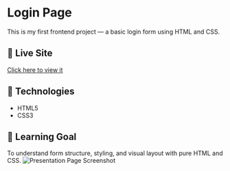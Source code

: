 # Login Page

This is my first frontend project — a basic login form using HTML and CSS.

## 🔗 Live Site
[Click here to view it](https://saweraasad.github.io/login-page/)

## 🧰 Technologies
- HTML5
- CSS3

## 🎯 Learning Goal
To understand form structure, styling, and visual layout with pure HTML and CSS.
![Presentation Page Screenshot](image1.avif)

